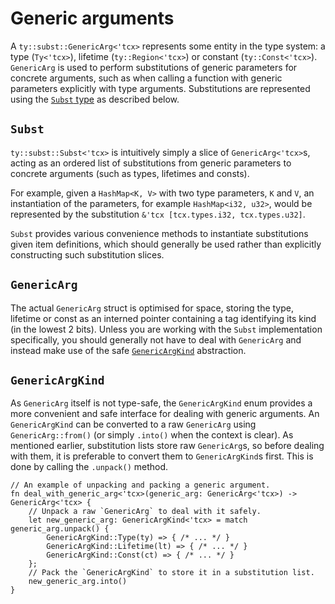 # Generic arguments
A `ty::subst::GenericArg<'tcx>` represents some entity in the type system: a type
(`Ty<'tcx>`), lifetime (`ty::Region<'tcx>`) or constant (`ty::Const<'tcx>`).
`GenericArg` is used to perform substitutions of generic parameters for concrete
arguments, such as when calling a function with generic parameters explicitly
with type arguments. Substitutions are represented using the
[`Subst` type](#subst) as described below.

## `Subst`
`ty::subst::Subst<'tcx>` is intuitively simply a slice of `GenericArg<'tcx>`s,
acting as an ordered list of substitutions from generic parameters to
concrete arguments (such as types, lifetimes and consts).

For example, given a `HashMap<K, V>` with two type parameters, `K` and `V`, an
instantiation of the parameters, for example `HashMap<i32, u32>`, would be
represented by the substitution `&'tcx [tcx.types.i32, tcx.types.u32]`.

`Subst` provides various convenience methods to instantiate substitutions
given item definitions, which should generally be used rather than explicitly
constructing such substitution slices.

## `GenericArg`
The actual `GenericArg` struct is optimised for space, storing the type, lifetime or
const as an interned pointer containing a tag identifying its kind (in the
lowest 2 bits). Unless you are working with the `Subst` implementation
specifically, you should generally not have to deal with `GenericArg` and instead
make use of the safe [`GenericArgKind`](#genericargkind) abstraction.

## `GenericArgKind`
As `GenericArg` itself is not type-safe, the `GenericArgKind` enum provides a more
convenient and safe interface for dealing with generic arguments. An
`GenericArgKind` can be converted to a raw `GenericArg` using `GenericArg::from()`
(or simply `.into()` when the context is clear). As mentioned earlier, substitution
lists store raw `GenericArg`s, so before dealing with them, it is preferable to
convert them to `GenericArgKind`s first. This is done by calling the `.unpack()`
method.

```rust,ignore
// An example of unpacking and packing a generic argument.
fn deal_with_generic_arg<'tcx>(generic_arg: GenericArg<'tcx>) -> GenericArg<'tcx> {
    // Unpack a raw `GenericArg` to deal with it safely.
    let new_generic_arg: GenericArgKind<'tcx> = match generic_arg.unpack() {
        GenericArgKind::Type(ty) => { /* ... */ }
        GenericArgKind::Lifetime(lt) => { /* ... */ }
        GenericArgKind::Const(ct) => { /* ... */ }
    };
    // Pack the `GenericArgKind` to store it in a substitution list.
    new_generic_arg.into()
}
```
